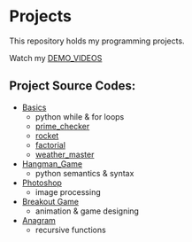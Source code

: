 # Projects
This repository holds my programming projects.

Watch my [DEMO_VIDEOS](https://drive.google.com/drive/folders/1ywRxGdh5DYGFwSzSX-hUQo6FYCsEd0Hq?usp=sharing)

## Project Source Codes:
* [Basics](https://github.com/ChuangChihHan/MystanCodeProjects/tree/main/project/basics)
  * python while & for loops
  * [prime_checker](https://github.com/ChuangChihHan/MystanCodeProjects/blob/main/project/basics/prime_checker.py)
  * [rocket](https://github.com/ChuangChihHan/MystanCodeProjects/blob/main/project/basics/rocket.py)
  * [factorial](https://github.com/ChuangChihHan/MystanCodeProjects/blob/main/project/basics/factorial.py)
  * [weather_master](https://github.com/ChuangChihHan/MystanCodeProjects/blob/main/project/basics/weather_master.py)
* [Hangman_Game](https://github.com/ChuangChihHan/MystanCodeProjects/blob/main/project/hangman/hangman.py)
  * python semantics & syntax
* [Photoshop](https://github.com/ChuangChihHan/MystanCodeProjects/tree/main/project/photoshop)
  * image processing
* [Breakout Game](https://github.com/ChuangChihHan/MystanCodeProjects/tree/main/project/breakout_game)
  * animation & game designing
* [Anagram](https://github.com/ChuangChihHan/MystanCodeProjects/blob/main/project/anagram/anagram.py)
  * recursive functions
